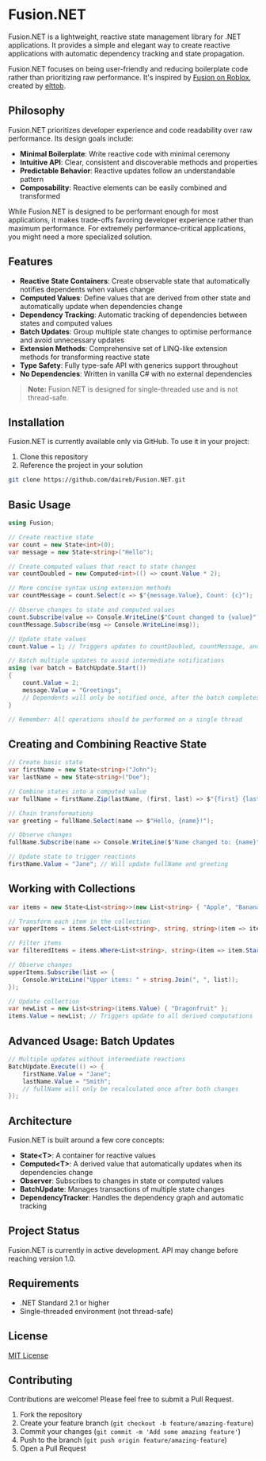 # Fusion.NET

Fusion.NET is a lightweight, reactive state management library for .NET applications. It provides a simple and elegant way to create reactive applications with automatic dependency tracking and state propagation.

Fusion.NET focuses on being user-friendly and reducing boilerplate code rather than prioritizing raw performance. It's inspired by [Fusion on Roblox](https://elttob.uk/Fusion/), created by [elttob](https://github.com/Elttob).

## Philosophy

Fusion.NET prioritizes developer experience and code readability over raw performance. Its design goals include:

- **Minimal Boilerplate**: Write reactive code with minimal ceremony
- **Intuitive API**: Clear, consistent and discoverable methods and properties
- **Predictable Behavior**: Reactive updates follow an understandable pattern
- **Composability**: Reactive elements can be easily combined and transformed

While Fusion.NET is designed to be performant enough for most applications, it makes trade-offs favoring developer experience rather than maximum performance. For extremely performance-critical applications, you might need a more specialized solution.

## Features

- **Reactive State Containers**: Create observable state that automatically notifies dependents when values change
- **Computed Values**: Define values that are derived from other state and automatically update when dependencies change
- **Dependency Tracking**: Automatic tracking of dependencies between states and computed values
- **Batch Updates**: Group multiple state changes to optimise performance and avoid unnecessary updates
- **Extension Methods**: Comprehensive set of LINQ-like extension methods for transforming reactive state
- **Type Safety**: Fully type-safe API with generics support throughout
- **No Dependencies**: Written in vanilla C# with no external dependencies

> **Note:** Fusion.NET is designed for single-threaded use and is not thread-safe.

## Installation

Fusion.NET is currently available only via GitHub. To use it in your project:

1. Clone this repository
2. Reference the project in your solution

```bash
git clone https://github.com/daireb/Fusion.NET.git
```

## Basic Usage

```csharp
using Fusion;

// Create reactive state
var count = new State<int>(0);
var message = new State<string>("Hello");

// Create computed values that react to state changes
var countDoubled = new Computed<int>(() => count.Value * 2);

// More concise syntax using extension methods
var countMessage = count.Select(c => $"{message.Value}, Count: {c}");

// Observe changes to state and computed values
count.Subscribe(value => Console.WriteLine($"Count changed to {value}"));
countMessage.Subscribe(msg => Console.WriteLine(msg));

// Update state values
count.Value = 1; // Triggers updates to countDoubled, countMessage, and observers

// Batch multiple updates to avoid intermediate notifications
using (var batch = BatchUpdate.Start())
{
    count.Value = 2;
    message.Value = "Greetings";
    // Dependents will only be notified once, after the batch completes
}

// Remember: All operations should be performed on a single thread
```

## Creating and Combining Reactive State

```csharp
// Create basic state
var firstName = new State<string>("John");
var lastName = new State<string>("Doe");

// Combine states into a computed value
var fullName = firstName.Zip(lastName, (first, last) => $"{first} {last}");

// Chain transformations
var greeting = fullName.Select(name => $"Hello, {name}!");

// Observe changes
fullName.Subscribe(name => Console.WriteLine($"Name changed to: {name}"));

// Update state to trigger reactions
firstName.Value = "Jane"; // Will update fullName and greeting
```

## Working with Collections

```csharp
var items = new State<List<string>>(new List<string> { "Apple", "Banana", "Cherry" });

// Transform each item in the collection
var upperItems = items.Select<List<string>, string, string>(item => item.ToUpper());

// Filter items
var filteredItems = items.Where<List<string>, string>(item => item.StartsWith("A"));

// Observe changes
upperItems.Subscribe(list => {
    Console.WriteLine("Upper items: " + string.Join(", ", list));
});

// Update collection
var newList = new List<string>(items.Value) { "Dragonfruit" };
items.Value = newList; // Triggers update to all derived computations
```

## Advanced Usage: Batch Updates

```csharp
// Multiple updates without intermediate reactions
BatchUpdate.Execute(() => {
    firstName.Value = "Jane";
    lastName.Value = "Smith";
    // fullName will only be recalculated once after both changes
});
```

## Architecture

Fusion.NET is built around a few core concepts:

- **State\<T>**: A container for reactive values
- **Computed\<T>**: A derived value that automatically updates when its dependencies change
- **Observer**: Subscribes to changes in state or computed values
- **BatchUpdate**: Manages transactions of multiple state changes
- **DependencyTracker**: Handles the dependency graph and automatic tracking

## Project Status

Fusion.NET is currently in active development. API may change before reaching version 1.0.

## Requirements

- .NET Standard 2.1 or higher
- Single-threaded environment (not thread-safe)

## License

[MIT License](LICENSE)

## Contributing

Contributions are welcome! Please feel free to submit a Pull Request.

1. Fork the repository
2. Create your feature branch (`git checkout -b feature/amazing-feature`)
3. Commit your changes (`git commit -m 'Add some amazing feature'`)
4. Push to the branch (`git push origin feature/amazing-feature`)
5. Open a Pull Request